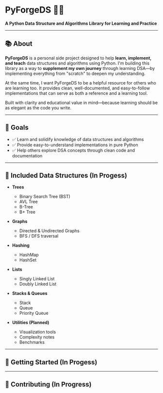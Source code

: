 # PyForgeDS 🔧🐍

**A Python Data Structure and Algorithms Library for Learning and Practice**

---

## 📚 About

**PyForgeDS** is a personal side project designed to help **learn, implement, and teach** data structures and algorithms using Python. I'm building this library as a way to **supplement my own journey** through learning DSA—by implementing everything from "scratch" to deepen my understanding.

At the same time, I want PyForgeDS to be a helpful resource for others who are learning too. It provides clean, well-documented, and easy-to-follow implementations that can serve as both a reference and a learning tool.

Built with clarity and educational value in mind—because learning should be as elegant as the code you write.


---

## 🎯 Goals

- ✅ Learn and solidify knowledge of data structures and algorithms
- ✅ Provide easy-to-understand implementations in pure Python
- ✅ Help others explore DSA concepts through clean code and documentation

---

## 🧱 Included Data Structures (In Progess)

- **Trees**
  - Binary Search Tree (BST)
  - AVL Tree
  - B-Tree
  - B+ Tree

- **Graphs**
  - Directed & Undirected Graphs
  - BFS / DFS traversal

- **Hashing**
  - HashMap
  - HashSet

- **Lists**
  - Singly Linked List
  - Doubly Linked List

- **Stacks & Queues**
  - Stack
  - Queue
  - Priority Queue

- **Utilities (Planned)**
  - Visualization tools
  - Complexity notes
  - Benchmarks

---

## 🚀 Getting Started (In Progess)

---

## 🤝 Contributing (In Progress)

